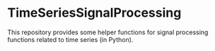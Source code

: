 # TimeSeriesSignalProcessing
This repository provides some helper functions for signal processing functions related to time series (in Python).
